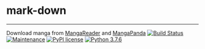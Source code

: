 # mark-down
-----------------
Download manga from [MangaReader](https://www.mangareader.net) and [MangaPanda](https://http://www.mangapanda.com) 
[![Build Status](https://travis-ci.org/joemccann/dillinger.svg?branch=master)](https://travis-ci.org/joemccann/dillinger)  [![Maintenance](https://img.shields.io/badge/Maintained%3F-yes-green.svg)](https://GitHub.com/Naereen/StrapDown.js/graphs/commit-activity) [![PyPI license](https://img.shields.io/pypi/l/ansicolortags.svg)](https://pypi.python.org/pypi/ansicolortags/) [![Python 3.7.6](https://img.shields.io/badge/python-3.7.6-blue.svg)](https://www.python.org/downloads/release/python-376/)